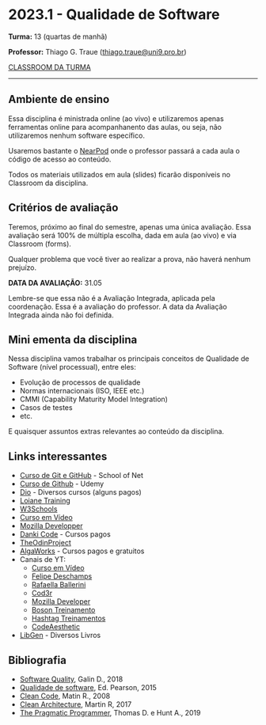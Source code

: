 # 2023.1 - Qualidade de Software

**Turma:** 13 (quartas de manhã)

**Professor:** Thiago G. Traue (thiago.traue@uni9.pro.br)

[CLASSROOM DA TURMA](https://classroom.google.com/c/NTkzODc0NzQ5NDQy?cjc=dvgx3dz)

***

## Ambiente de ensino

Essa disciplina é ministrada online (ao vivo) e utilizaremos apenas ferramentas online para acompanhanento das aulas, ou seja, não utilizaremos nenhum software específico.

Usaremos bastante o [NearPod](https://nearpod.com) onde o professor passará a cada aula o código de acesso ao conteúdo.

Todos os materiais utilizados em aula (slides) ficarão disponíveis no Classroom da disciplina.

## Critérios de avaliação

Teremos, próximo ao final do semestre, apenas uma única avaliação. Essa avaliação será 100% de múltipla escolha, dada em aula (ao vivo) e via Classroom (forms).

Qualquer problema que você tiver ao realizar a prova, não haverá nenhum prejuízo.

**DATA DA AVALIAÇÃO:** 31.05

Lembre-se que essa não é a Avaliação Integrada, aplicada pela coordenação. Essa é a avaliação do professor. A data da Avaliação Integrada ainda não foi definida.

## Mini ementa da disciplina

Nessa disciplina vamos trabalhar os principais conceitos de Qualidade de Software (nível processual), entre eles:

- Evolução de processos de qualidade
- Normas internacionais (ISO, IEEE etc.)
- CMMI (Capability Maturity Model Integration)
- Casos de testes
- etc.

E quaisquer assuntos extras relevantes ao conteúdo da disciplina.

## Links interessantes

- [Curso de Git e GitHub](https://www.schoolofnet.com/curso/git/controle-de-versao/git-e-github/) - School of Net
- [Curso de Github](https://www.udemy.com/course/git-e-github-para-iniciantes/) - Udemy
- [Dio](https://www.dio.me) - Diversos cursos (alguns pagos)
- [Loiane Training](https://loiane.training/)
- [W3Schools](https://www.w3schools.com/)
- [Curso em Vídeo](https://www.cursoemvideo.com/)
- [Mozilla Developper](https://developer.mozilla.org/en-US/)
- [Danki Code](https://cursos.dankicode.com/) - Cursos pagos
- [TheOdinProject](https://www.theodinproject.com/)
- [AlgaWorks](https://www.algaworks.com/) - Cursos pagos e gratuitos
- Canais de YT:
  - [Curso em Vídeo](https://www.youtube.com/@CursoemVideo)
  - [Felipe Deschamps](https://www.youtube.com/@FilipeDeschamps)
  - [Rafaella Ballerini](https://www.youtube.com/@rafaellaballerini)
  - [Cod3r](https://www.youtube.com/@cod3r)
  - [Mozilla Developer](https://www.youtube.com/@MozillaDeveloper)
  - [Boson Treinamento](https://www.youtube.com/user/bosontreinamentos)
  - [Hashtag Treinamentos](https://www.youtube.com/@HashtagTreinamentos)
  - [CodeAesthetic](https://www.youtube.com/@CodeAesthetic)
- [LibGen](https://libgen.rs/) - Diversos Livros

## Bibliografia

- [Software Quality](https://learning.oreilly.com/library/view/software-quality/9781119134497/), Galin D., 2018
- [Qualidade de software](https://plataforma.bvirtual.com.br/Acervo/Publicacao/124148), Ed. Pearson, 2015
- [Clean Code](https://learning.oreilly.com/library/view/clean-code-a/9780136083238/), Matin R., 2008
- [Clean Architecture](https://learning.oreilly.com/library/view/clean-architecture-a/9780134494272/), Martin R, 2017
- [The Pragmatic Programmer](https://learning.oreilly.com/library/view/the-pragmatic-programmer/9780135956977/), Thomas D. e Hunt A., 2019
